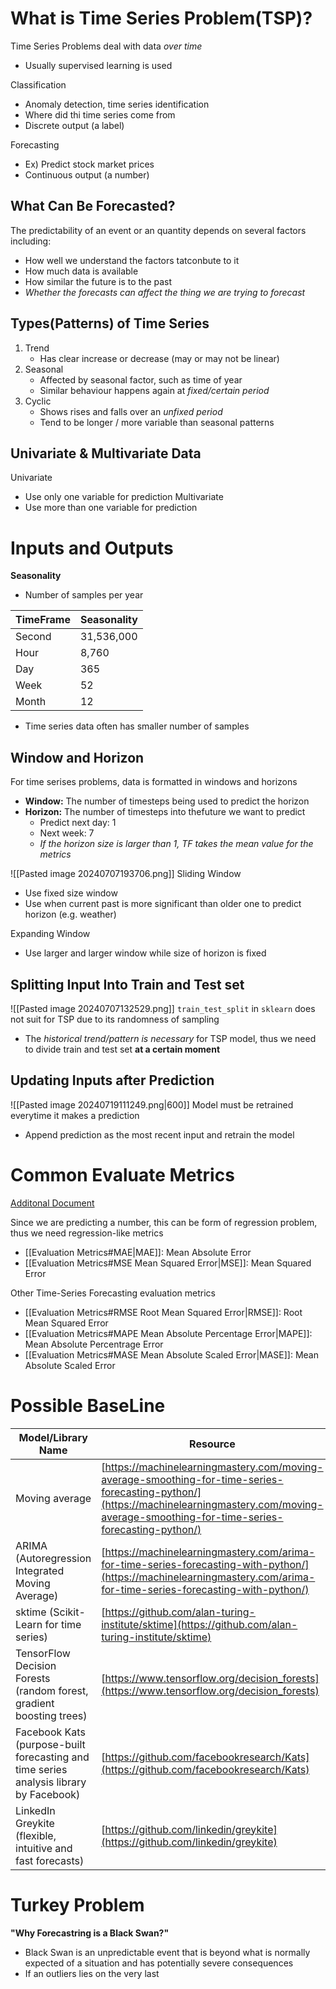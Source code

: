 # What is Time Series Problem(TSP)?
Time Series Problems deal with data *over time*
- Usually supervised learning is used

Classification
- Anomaly detection, time series identification
- Where did thi time series come from
- Discrete output (a label)

Forecasting
- Ex) Predict stock market prices
- Continuous output (a number)

## What Can Be Forecasted?
The predictability of an event or an quantity depends on several factors including:
- How well we understand the factors tatconbute to it
- How much data is available
- How similar the future is to the past
- *Whether the forecasts can affect the thing we are trying to forecast*

## Types(Patterns) of Time Series
1. Trend
	- Has clear increase or decrease (may or may not be linear)
2. Seasonal
	- Affected by seasonal factor, such as time of year
	- Similar behaviour happens again at *fixed/certain period*
3. Cyclic
	- Shows rises and falls over an *unfixed period*
	- Tend to be longer / more variable than seasonal patterns

## Univariate & Multivariate Data
Univariate
- Use only one variable for prediction
Multivariate
- Use more than one variable for prediction

# Inputs and Outputs

**Seasonality**
- Number of samples per year

| TimeFrame | Seasonality |
| --------- | ----------- |
| Second    | 31,536,000  |
| Hour      | 8,760       |
| Day       | 365         |
| Week      | 52          |
| Month     | 12          |
- Time series data often has smaller number of samples

## Window and Horizon
For time serises problems, data is formatted in windows and horizons
- **Window:** The number of timesteps being used to predict the horizon
- **Horizon:** The number of timesteps into thefuture we want to predict
	- Predict next day: 1
	- Next week: 7
	- *If the horizon size is larger than 1, TF takes the mean value for the metrics*

![[Pasted image 20240707193706.png]]
Sliding Window
- Use fixed size window
- Use when current past is more significant than older one to predict horizon (e.g. weather)

Expanding Window
- Use larger and larger window while size of horizon is fixed



## Splitting Input Into Train and Test set
![[Pasted image 20240707132529.png]]
`train_test_split` in `sklearn` does not suit for TSP due to its randomness of sampling
- The *historical trend/pattern is necessary* for TSP model, thus we need to divide train and test set **at a certain moment**

## Updating Inputs after Prediction
![[Pasted image 20240719111249.png|600]]
Model must be retrained everytime it makes a prediction
- Append prediction as the most recent input and retrain the model

# Common Evaluate Metrics
[Additonal Document](https://otexts.com/fpp3/accuracy.html)

Since we are predicting a number, this can be form of regression problem, thus we need regression-like metrics
- [[Evaluation Metrics#MAE|MAE]]: Mean Absolute Error
- [[Evaluation Metrics#MSE Mean Squared Error|MSE]]: Mean Squared Error

Other Time-Series Forecasting evaluation metrics
- [[Evaluation Metrics#RMSE Root Mean Squared Error|RMSE]]: Root Mean Squared Error
- [[Evaluation Metrics#MAPE Mean Absolute Percentage Error|MAPE]]: Mean Absolute Percentrage Error
- [[Evaluation Metrics#MASE Mean Absolute Scaled Error|MASE]]: Mean Absolute Scaled Error

# Possible BaseLine
| **Model/Library Name**                                                                 | **Resource**                                                                                                                                                                                       |
| -------------------------------------------------------------------------------------- | -------------------------------------------------------------------------------------------------------------------------------------------------------------------------------------------------- |
| Moving average                                                                         | [https://machinelearningmastery.com/moving-average-smoothing-for-time-series-forecasting-python/](https://machinelearningmastery.com/moving-average-smoothing-for-time-series-forecasting-python/) |
| ARIMA (Autoregression Integrated Moving Average)                                       | [https://machinelearningmastery.com/arima-for-time-series-forecasting-with-python/](https://machinelearningmastery.com/arima-for-time-series-forecasting-with-python/)                             |
| sktime (Scikit-Learn for time series)                                                  | [https://github.com/alan-turing-institute/sktime](https://github.com/alan-turing-institute/sktime)                                                                                                 |
| TensorFlow Decision Forests (random forest, gradient boosting trees)                   | [https://www.tensorflow.org/decision_forests](https://www.tensorflow.org/decision_forests)                                                                                                         |
| Facebook Kats (purpose-built forecasting and time series analysis library by Facebook) | [https://github.com/facebookresearch/Kats](https://github.com/facebookresearch/Kats)                                                                                                               |
| LinkedIn Greykite (flexible, intuitive and fast forecasts)                             | [https://github.com/linkedin/greykite](https://github.com/linkedin/greykite)                                                                                                                       |

# Turkey Problem
**"Why Forecastring is a Black Swan?"**
- Black Swan is an unpredictable event that is beyond what is normally expected of a situation and has potentially severe consequences
- If an outliers lies on the very last 